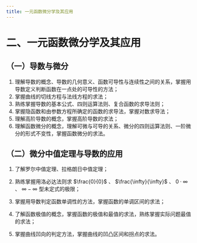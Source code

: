 ```yaml
---
title: 一元函数微分学及其应用
---
```


# 二、一元函数微分学及其应用

## （一）导数与微分

01. 理解导数的概念、导数的几何意义、函数可导性与连续性之间的关系，掌握用导数定义判断函数在一点处的可导性的方法；
02. 掌握曲线的切线方程与法线方程的求法；
03. 熟练掌握导数的基本公式、四则运算法则、复合函数的求导法则；
04. 掌握隐函数和由参数方程所确定的函数的求导法，掌握对数求导法；
05. 理解高阶导数的概念，掌握高阶导数的求法；
06. 理解函数微分的概念，理解可微与可导的关系、微分的四则运算法则、一阶微分的形式不变性，掌握函数微分的求法。

## （二）微分中值定理与导数的应用

01. 了解罗尔中值定理、拉格朗日中值定理；

02. 熟练掌握用洛必达法则求
    $\frac{0}{0}$ 、
    $\frac{\infty}{\infty}$ 、
    $0 · \infty$ 、
    $\infty - \infty$
    型未定式的极限；

03. 掌握用导数判定函数单调性的方法，掌握函数的单调区间的求法；
04. 了解函数极值的概念，掌握函数的极值和最值的求法，熟练掌握实际问题最值的求法；
05. 掌握曲线凹向的判定方法，掌握曲线的凹凸区间和拐点的求法。
